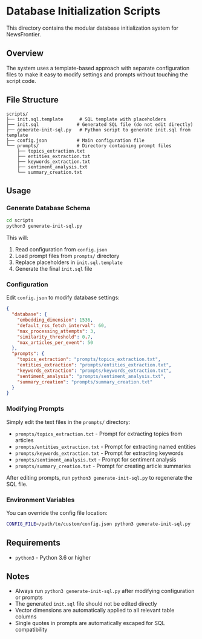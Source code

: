 # Database Initialization Scripts

This directory contains the modular database initialization system for NewsFrontier.

## Overview

The system uses a template-based approach with separate configuration files to make it easy to modify settings and prompts without touching the script code.

## File Structure

```
scripts/
├── init.sql.template      # SQL template with placeholders
├── init.sql              # Generated SQL file (do not edit directly)
├── generate-init-sql.py   # Python script to generate init.sql from template
├── config.json           # Main configuration file
└── prompts/              # Directory containing prompt files
    ├── topics_extraction.txt
    ├── entities_extraction.txt
    ├── keywords_extraction.txt
    ├── sentiment_analysis.txt
    └── summary_creation.txt
```

## Usage

### Generate Database Schema

```bash
cd scripts
python3 generate-init-sql.py
```

This will:
1. Read configuration from `config.json`
2. Load prompt files from `prompts/` directory
3. Replace placeholders in `init.sql.template`
4. Generate the final `init.sql` file

### Configuration

Edit `config.json` to modify database settings:

```json
{
  "database": {
    "embedding_dimension": 1536,
    "default_rss_fetch_interval": 60,
    "max_processing_attempts": 3,
    "similarity_threshold": 0.7,
    "max_articles_per_event": 50
  },
  "prompts": {
    "topics_extraction": "prompts/topics_extraction.txt",
    "entities_extraction": "prompts/entities_extraction.txt", 
    "keywords_extraction": "prompts/keywords_extraction.txt",
    "sentiment_analysis": "prompts/sentiment_analysis.txt",
    "summary_creation": "prompts/summary_creation.txt"
  }
}
```

### Modifying Prompts

Simply edit the text files in the `prompts/` directory:

- `prompts/topics_extraction.txt` - Prompt for extracting topics from articles
- `prompts/entities_extraction.txt` - Prompt for extracting named entities
- `prompts/keywords_extraction.txt` - Prompt for extracting keywords
- `prompts/sentiment_analysis.txt` - Prompt for sentiment analysis
- `prompts/summary_creation.txt` - Prompt for creating article summaries

After editing prompts, run `python3 generate-init-sql.py` to regenerate the SQL file.

### Environment Variables

You can override the config file location:

```bash
CONFIG_FILE=/path/to/custom/config.json python3 generate-init-sql.py
```

## Requirements

- `python3` - Python 3.6 or higher

## Notes

- Always run `python3 generate-init-sql.py` after modifying configuration or prompts
- The generated `init.sql` file should not be edited directly
- Vector dimensions are automatically applied to all relevant table columns
- Single quotes in prompts are automatically escaped for SQL compatibility